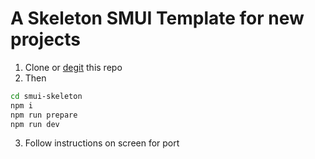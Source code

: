 # A Skeleton SMUI Template for new projects

1. Clone or [degit](https://github.com/Rich-Harris/degit) this repo
2. Then

```bash
cd smui-skeleton
npm i
npm run prepare
npm run dev
```

3. Follow instructions on screen for port
